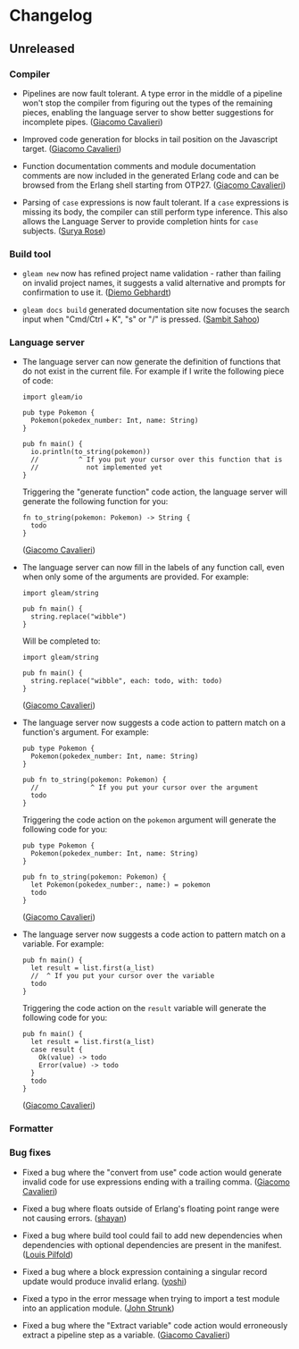 # Changelog

## Unreleased

### Compiler

- Pipelines are now fault tolerant. A type error in the middle of a pipeline
  won't stop the compiler from figuring out the types of the remaining pieces,
  enabling the language server to show better suggestions for incomplete pipes.
  ([Giacomo Cavalieri](https://github.com/giacomocavalieri))

- Improved code generation for blocks in tail position on the Javascript target.
  ([Giacomo Cavalieri](https://github.com/giacomocavalieri))

- Function documentation comments and module documentation comments are now
  included in the generated Erlang code and can be browsed from the Erlang
  shell starting from OTP27.
  ([Giacomo Cavalieri](https://github.com/giacomocavalieri))

- Parsing of `case` expressions is now fault tolerant. If a `case` expressions
  is missing its body, the compiler can still perform type inference. This also
  allows the Language Server to provide completion hints for `case` subjects.
  ([Surya Rose](https://github.com/GearsDatapacks))

### Build tool

- `gleam new` now has refined project name validation - rather than failing on
  invalid project names, it suggests a valid alternative and prompts for
  confirmation to use it.
  ([Diemo Gebhardt](https://github.com/diemogebhardt))

- `gleam docs build` generated documentation site now focuses the search input
  when "Cmd/Ctrl + K", "s" or "/" is pressed.
  ([Sambit Sahoo](https://github.com/soulsam480))

### Language server

- The language server can now generate the definition of functions that do not
  exist in the current file. For example if I write the following piece of code:

  ```gleam
  import gleam/io

  pub type Pokemon {
    Pokemon(pokedex_number: Int, name: String)
  }

  pub fn main() {
    io.println(to_string(pokemon))
    //          ^ If you put your cursor over this function that is
    //            not implemented yet
  }
  ```

  Triggering the "generate function" code action, the language server will
  generate the following function for you:

  ```gleam
  fn to_string(pokemon: Pokemon) -> String {
    todo
  }
  ```

  ([Giacomo Cavalieri](https://github.com/giacomocavalieri))

- The language server can now fill in the labels of any function call, even when
  only some of the arguments are provided. For example:

  ```gleam
  import gleam/string

  pub fn main() {
    string.replace("wibble")
  }
  ```

  Will be completed to:

  ```gleam
  import gleam/string

  pub fn main() {
    string.replace("wibble", each: todo, with: todo)
  }
  ```

  ([Giacomo Cavalieri](https://github.com/giacomocavalieri))

- The language server now suggests a code action to pattern match on a
  function's argument. For example:

  ```gleam
  pub type Pokemon {
    Pokemon(pokedex_number: Int, name: String)
  }

  pub fn to_string(pokemon: Pokemon) {
    //             ^ If you put your cursor over the argument
    todo
  }
  ```

  Triggering the code action on the `pokemon` argument will generate the
  following code for you:

  ```gleam
  pub type Pokemon {
    Pokemon(pokedex_number: Int, name: String)
  }

  pub fn to_string(pokemon: Pokemon) {
    let Pokemon(pokedex_number:, name:) = pokemon
    todo
  }
  ```

  ([Giacomo Cavalieri](https://github.com/giacomocavalieri))

- The language server now suggests a code action to pattern match on a variable.
  For example:

  ```gleam
  pub fn main() {
    let result = list.first(a_list)
    //  ^ If you put your cursor over the variable
    todo
  }
  ```

  Triggering the code action on the `result` variable will generate the
  following code for you:

  ```gleam
  pub fn main() {
    let result = list.first(a_list)
    case result {
      Ok(value) -> todo
      Error(value) -> todo
    }
    todo
  }
  ```

  ([Giacomo Cavalieri](https://github.com/giacomocavalieri))

### Formatter

### Bug fixes

- Fixed a bug where the "convert from use" code action would generate invalid
  code for use expressions ending with a trailing comma.
  ([Giacomo Cavalieri](https://github.com/giacomocavalieri))

- Fixed a bug where floats outside of Erlang's floating point range were not
  causing errors.
  ([shayan](https://github.com/massivefermion))

- Fixed a bug where build tool could fail to add new dependencies when
  dependencies with optional dependencies are present in the manifest.
  ([Louis Pilfold](https://github.com/lpil))

- Fixed a bug where a block expression containing a singular record update would
  produce invalid erlang.
  ([yoshi](https://github.com/joshi-monster))

- Fixed a typo in the error message when trying to import a test module into an
  application module.
  ([John Strunk](https://github.com/jrstrunk))

- Fixed a bug where the "Extract variable" code action would erroneously extract
  a pipeline step as a variable.
  ([Giacomo Cavalieri](https://github.com/giacomocavalieri))

